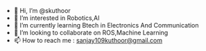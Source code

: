 - 👋 Hi, I’m @skuthoor
- 👀 I’m interested in Robotics,AI
- 🌱 I’m currently learning Btech in Electronics And Communication
- 💞️ I’m looking to collaborate on ROS,Machine Learning
- 📫 How to reach me : sanjay109kuthoor@gmail.com

<!---
skuthoor/skuthoor is a ✨ special ✨ repository because its `README.md` (this file) appears on your GitHub profile.
You can click the Preview link to take a look at your changes.
--->
